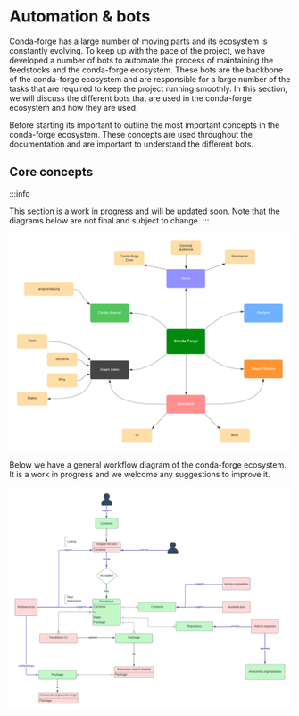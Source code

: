 # Automation & bots

Conda-forge has a large number of moving parts and its ecosystem is constantly evolving. To keep up with the pace of the project, we have developed a number of bots to automate the process of maintaining the feedstocks and the conda-forge ecosystem. These bots are the backbone of the conda-forge ecosystem and are responsible for a large number of the tasks that are required to keep the project running smoothly. In this section, we will discuss the different bots that are used in the conda-forge ecosystem and how they are used.

Before starting its important to outline the most important concepts in the conda-forge ecosystem. These concepts are used throughout the documentation and are important to understand the different bots.

## Core concepts

:::info

This section is a work in progress and will be updated soon. Note that the diagrams below are not final and subject to change.
:::

![Core concepts](../../static/img/advanced/core-concepts.png "Core concepts diagram")

Below we have a general workflow diagram of the conda-forge ecosystem. It is a work in progress and we welcome any suggestions to improve it.

![General ecosystem diagram](../../static/img/advanced/general-ecosystem-diagram.png "General ecosystem diagram")
